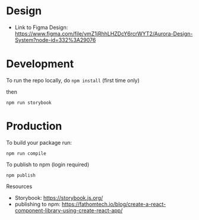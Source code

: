 # Design
- Link to Figma Design: https://www.figma.com/file/vmZ1jRhhLHZDcY6rcrWYT2/Aurora-Design-System?node-id=332%3A29076

# Development 

To run the repo locally, do
`npm install` (first time only)

then 

`npm run storybook`

# Production

To build your package run:

`npm run compile`

To publish to npm (login required)

`npm publish`

Resources
- Storybook: https://storybook.js.org/
- publishing to npm: https://fathomtech.io/blog/create-a-react-component-library-using-create-react-app/
